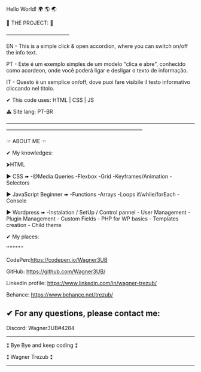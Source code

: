 Hello World! 🌍  🌎  🌏

📑 THE PROJECT: 📑 

————————————

EN - This is a simple click & open accordion, where you can switch on/off the info text.

PT - Este é um exemplo simples de um modelo "clica e abre", conhecido como acordeon, onde você poderá ligar e desligar o texto de informação.

IT - Questo è un semplice on/off, dove puoi fare visibile il testo informativo cliccando nel titolo.

✔ This code uses:
HTML | CSS | JS

⚠ Site lang: PT-BR


——————————————————————————————————————————————————————————————

☞ ABOUT ME ☜

✔ My knowledges:

⮞HTML

▶ CSS ➠ -@Media Queries	-Flexbox	-Grid		-Keyframes/Animation	-Selectors
  
▶  JavaScript Beginner ➠ -Functions	-Arrays		-Loops if/while/forEach 	-Console
  
▶  Wordpress ➠ -Instalation / SetUp / Control pannel  - User Management  - Plugin Management  - Custom Fields  - PHP for WP basics - Templates creation  - Child theme

✔ My places:

'''''''''''

CodePen:https://codepen.io/Wagner3UB

GitHub: https://github.com/Wagner3UB/

Linkedin profile: https://www.linkedin.com/in/wagner-trezub/

Behance: https://www.behance.net/trezub/

✔ For any questions, please contact me:
---------------------------------------
Discord: Wagner3UB#4284

****************************
⁑  Bye Bye and keep coding ⁑

⁑  Wagner Trezub           ⁑ 
****************************